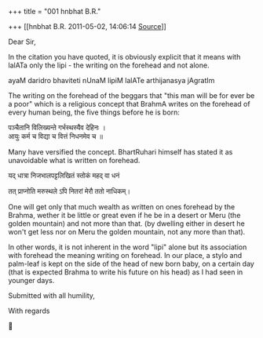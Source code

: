 +++
title = "001 hnbhat B.R."

+++
[[hnbhat B.R.	2011-05-02, 14:06:14 [Source](https://groups.google.com/g/bvparishat/c/5NUa4okbdrY)]]



Dear Sir,

  

In the citation you have quoted, it is obviously explicit that it means with lalATa only the lipi - the writing on the forehead and not alone.

  

ayaM daridro bhaviteti nUnaM lipiM lalATe arthijanasya jAgratIm

  

The writing on the forehead of the beggars that "this man will be for ever be a poor" which is a religious concept that BrahmA writes on the forehead of every human being, the five things before he is born:

  

पञ्चैतानि विलिख्यन्ते गर्भस्थस्यैव देहिनः ।  
आयुः कर्म च विद्या च वित्तं निधनमेव च ॥

  

Many have versified the concept. BhartRuhari himself has stated it as unavoidable what is written on forehead.

  

यद् धात्रा निजभालपट्टलिखितं स्तोकं महद् वा धनं

तत् प्राप्नोति मरुस्थले ऽपि नितरां मेरौ ततो नाधिकम्।

  

One will get only that much wealth as written on ones forehead by the Brahma, wether it be little or great even if he be in a desert or Meru (the golden mountain) and not more than that. (by dwelling either in desert he won't get less nor on Meru the golden mountain, not any more than that).

  

In other words, it is not inherent in the word "lipi" alone but its association with forehead the meaning writing on forehead. In our place, a stylo and palm-leaf is kept on the side of the head of new born baby, on a certain day (that is expected Brahma to write his future on his head) as I had seen in younger days.  
  

Submitted with all humility,

  

With regards



